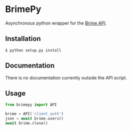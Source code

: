 # BrimePy
Asynchronous python wrapper for the [Brime API](https://documenter.getpostman.com/view/11546462/TzCHBAQ8).

## Installation
```
$ python setup.py install
```

## Documentation
There is no documentation currently outside the API script.

## Usage
```python
from brimepy import API

brime = API('client_auth')
json = await brime.users()
await brime.close()
```